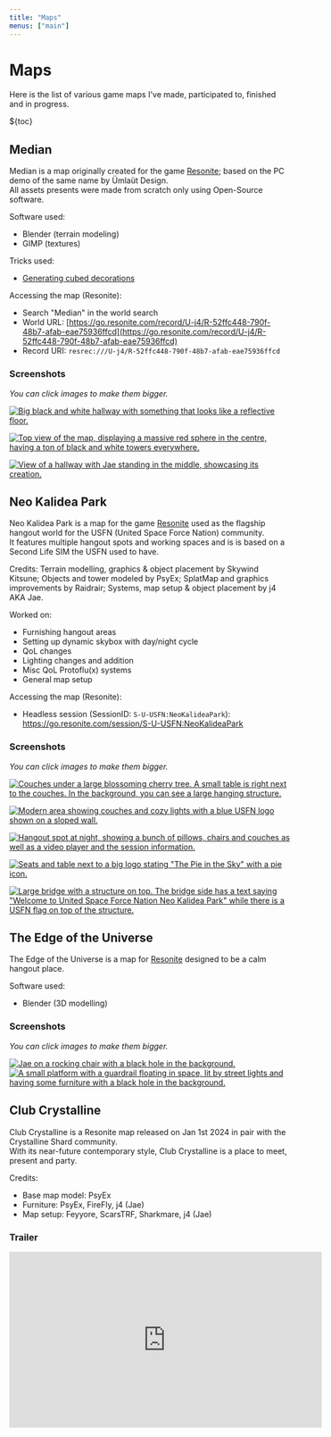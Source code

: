 ```yaml
---
title: "Maps"
menus: ["main"]
---
```


# Maps

Here is the list of various game maps I've made, participated to, finished and in progress.

${toc}

## Median

Median is a map originally created for the game [Resonite](https://resonite.com); based on the PC demo of the same name by Ümlaüt Design.  
All assets presents were made from scratch only using Open-Source software.

Software used:

- Blender (terrain modeling)
- GIMP (textures)

Tricks used:

- [Generating cubed decorations](https://777.tf/wiki/documentation/blender#generating-cubed-decorations)

Accessing the map (Resonite):

- Search "Median" in the world search
- World URL: [https://go.resonite.com/record/U-j4/R-52ffc448-790f-48b7-afab-eae75936ffcd](https://go.resonite.com/record/U-j4/R-52ffc448-790f-48b7-afab-eae75936ffcd)
- Record URI: `resrec:///U-j4/R-52ffc448-790f-48b7-afab-eae75936ffcd`

### Screenshots

_You can click images to make them bigger._

[![Big black and white hallway with something that looks like a reflective floor.](https://sharex.777.tf/ShareX/2023/08/2023-08-24%2019.00.33.avif)](https://sharex.777.tf/ShareX/2023/08/2023-08-24%2019.00.33.avif)

[![Top view of the map, displaying a massive red sphere in the centre, having a ton of black and white towers everywhere.](https://sharex.777.tf/ShareX/2023/08/2023-08-24%2019.06.59.avif)](https://sharex.777.tf/ShareX/2023/08/2023-08-24%2019.06.59.avif)

[![View of a hallway with Jae standing in the middle, showcasing its creation.](https://sharex.777.tf/ShareX/2023/08/2023-08-24%2019.02.15.avif)](https://sharex.777.tf/ShareX/2023/08/2023-08-24%2019.02.15.avif)

## Neo Kalidea Park

Neo Kalidea Park is a map for the game [Resonite](https://resonite.com) used as the flagship hangout world for the USFN (United Space Force Nation) community.  
It features multiple hangout spots and working spaces and is is based on a Second Life SIM the USFN used to have.

Credits: Terrain modelling, graphics & object placement by Skywind Kitsune; Objects and tower modeled by PsyEx; SplatMap and graphics improvements by Raidrair; Systems, map setup & object placement by j4 AKA Jae.

Worked on:

- Furnishing hangout areas
- Setting up dynamic skybox with day/night cycle
- QoL changes
- Lighting changes and addition
- Misc QoL Protoflu(x) systems
- General map setup

Accessing the map (Resonite):

- Headless session (SessionID: `S-U-USFN:NeoKalideaPark`): https://go.resonite.com/session/S-U-USFN:NeoKalideaPark

### Screenshots

_You can click images to make them bigger._

[![Couches under a large blossoming cherry tree. A small table is right next to the couches. In the background, you can see a large hanging structure.](https://sharex.777.tf/ShareX/2023/10/2023-10-16-10.01.05.avif)](https://sharex.777.tf/ShareX/2023/10/2023-10-16-10.01.05.avif)

[![Modern area showing couches and cozy lights with a blue USFN logo shown on a sloped wall.](https://sharex.777.tf/ShareX/2023/10/2023-10-16-10.03.44.avif)](https://sharex.777.tf/ShareX/2023/10/2023-10-16-10.03.44.avif)

[![Hangout spot at night, showing a bunch of pillows, chairs and couches as well as a video player and the session information.](https://sharex.777.tf/ShareX/2023/10/2023-10-16-10.07.14.avif)](https://sharex.777.tf/ShareX/2023/10/2023-10-16-10.07.14.avif)

[![Seats and table next to a big logo stating "The Pie in the Sky" with a pie icon.](https://sharex.777.tf/ShareX/2023/10/2023-10-16-10.09.34.avif)](https://sharex.777.tf/ShareX/2023/10/2023-10-16-10.09.34.avif)

[![Large bridge with a structure on top. The bridge side has a text saying "Welcome to United Space Force Nation Neo Kalidea Park" while there is a USFN flag on top of the structure.](https://sharex.777.tf/ShareX/2023/10/2023-10-16-10.12.36.avif)](https://sharex.777.tf/ShareX/2023/10/2023-10-16-10.12.36.avif)

## The Edge of the Universe

The Edge of the Universe is a map for [Resonite](https://resonite.com) designed to be a calm hangout place.

Software used:

- Blender (3D modelling)

### Screenshots

_You can click images to make them bigger._

[![Jae on a rocking chair with a black hole in the background.](https://i.j4.lc/ShareX/2023/11/2023-11-01-02.00.30.avif)](https://i.j4.lc/ShareX/2023/11/2023-11-01-02.00.30.avif)
[![A small platform with a guardrail floating in space, lit by street lights and having some furniture with a black hole in the background.](https://i.j4.lc/ShareX/2023/11/2023-11-01-02.02.40.avif)](https://i.j4.lc/ShareX/2023/11/2023-11-01-02.02.40.avif)

## Club Crystalline

Club Crystalline is a Resonite map released on Jan 1st 2024 in pair with the Crystalline Shard community.  
With its near-future contemporary style, Club Crystalline is a place to meet, present and party.

Credits:
- Base map model: PsyEx
- Furniture: PsyEx, FireFly, j4 (Jae)
- Map setup: Feyyore, ScarsTRF, Sharkmare, j4 (Jae)

### Trailer

<iframe title="Club Crystalline - Trailer (2024)" width="560" height="315" src="https://v.j4.lc/videos/embed/f7788482-90ee-42f3-b23e-a63507afbc96" frameborder="0" allowfullscreen="" sandbox="allow-same-origin allow-scripts allow-popups"></iframe>
